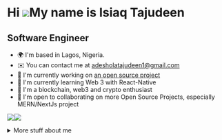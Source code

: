 Hi ![](https://user-images.githubusercontent.com/18350557/176309783-0785949b-9127-417c-8b55-ab5a4333674e.gif)My name is Isiaq Tajudeen
======================================================================================================================================

Software Engineer
-------------------------------------------------------------

* 🌍  I'm based in Lagos, Nigeria.
* ✉️  You can contact me at [adesholatajudeen1@gmail.com](mailto:adesholatajudeen1@gmail.com)
* 🚀  I'm currently working on [an open source project](https://github.com/DevBigEazi/DLT-Africa-Website/tree/main)
* 🧠  I'm currently learning Web 3 with React-Native
* 🧠  I'm a blockchain, web3 and crypto enthusiast
* 🤝  I'm open to collaborating on more Open Source Projects, especially MERN/NextJs  project

<a href="https://www.github.com/DevBigEazi" target="_blank" rel="noreferrer"><img
src="https://img.shields.io/github/followers/DevBigEazi?logo=github&style=for-the-badge&color=3382ed&labelColor=365314" /></a><a href="https://www.x.com/Iambigeazi" target="_blank" rel="noreferrer"><img
src="https://img.shields.io/twitter/follow/Iambigeazi?logo=twitter&style=for-the-badge&color=3382ed&labelColor=365314"
/></a>


<details>
  <summary>
    More stuff about me
  </summary>
  
### Quick overview

### What I do
I am deeply passionate about Open Source projects, dedicating around 95% of my GitHub contributions to freely sharing my work with the community. My true love is web development, as it combines the perfect mix of logical programming with the opportunity to create visually stunning designs.

## My skills 📜

### Web technologies

- JavaScript
- Typescript
- React-Native
- Node.js
- Express js
- Prisma
- HTML, CSS
- React js
- Next Js
- Pug
- Handlebars
- Ejs
- Linux
- Kubernet
- Docker
 
- SCSS
- Chakra UI
- Tailwind CSS

  ### Languages 🌐

| Language      | Proficiency                                                               |
| ------------- | ------------------------------------------------------------------------- |
| English       | C4 |
| Yoruba        | Native language | 

<b>My GitHub Stats</b>

<a href="http://www.github.com/DevBigEazi"><img src="https://github-readme-stats.vercel.app/api?username=DevBigEazi&show_icons=true&hide=&count_private=true&title_color=10b981&text_color=ffffff&icon_color=3382ed&bg_color=365314&hide_border=true&show_icons=true" alt="DevBigEazi's GitHub stats" /></a>

<a href="http://www.github.com/DevBigEazi"><img src="https://github-readme-streak-stats.herokuapp.com/?user=DevBigEazi&stroke=ffffff&background=365314&ring=10b981&fire=10b981&currStreakNum=ffffff&currStreakLabel=10b981&sideNums=ffffff&sideLabels=ffffff&dates=ffffff&hide_border=true" /></a>

<a href="https://github.com/DevBigEazi" align="left"><img src="https://github-readme-stats.vercel.app/api/top-langs/?username=DevBigEazi&langs_count=10&title_color=10b981&text_color=ffffff&icon_color=3382ed&bg_color=365314&hide_border=true&locale=en&custom_title=Top%20%Languages" alt="Top Languages" /></a>
</details>


